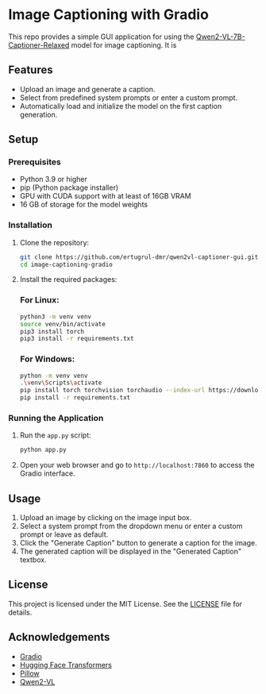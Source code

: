 # Image Captioning with Gradio

This repo provides a simple GUI application for using the [Qwen2-VL-7B-Captioner-Relaxed](https://huggingface.co/Ertugrul/Qwen2-VL-7B-Captioner-Relaxed) model for image captioning. It is 
## Features

- Upload an image and generate a caption.
- Select from predefined system prompts or enter a custom prompt.
- Automatically load and initialize the model on the first caption generation.

## Setup

### Prerequisites

- Python 3.9 or higher
- pip (Python package installer)
- GPU with CUDA support with at least of 16GB VRAM
- 16 GB of storage for the model weights

### Installation

1. Clone the repository:

   ```bash
   git clone https://github.com/ertugrul-dmr/qwen2vl-captioner-gui.git
   cd image-captioning-gradio
   ```

2. Install the required packages:

   ### For Linux:
   ```bash
   python3 -m venv venv
   source venv/bin/activate
   pip3 install torch
   pip3 install -r requirements.txt
   ```

   ### For Windows:
   ```bash
   python -m venv venv
   .\venv\Scripts\activate
   pip install torch torchvision torchaudio --index-url https://download.pytorch.org/whl/cu121
   pip install -r requirements.txt
   ```

### Running the Application

1. Run the `app.py` script:

   ```bash
   python app.py
   ```

2. Open your web browser and go to `http://localhost:7860` to access the Gradio interface.

## Usage

1. Upload an image by clicking on the image input box.
2. Select a system prompt from the dropdown menu or enter a custom prompt or leave as default.
3. Click the "Generate Caption" button to generate a caption for the image.
4. The generated caption will be displayed in the "Generated Caption" textbox.

## License

This project is licensed under the MIT License. See the [LICENSE](LICENSE) file for details.

## Acknowledgements

- [Gradio](https://gradio.app/)
- [Hugging Face Transformers](https://huggingface.co/transformers/)
- [Pillow](https://python-pillow.org/)
- [Qwen2-VL](https://huggingface.co/Qwen/Qwen2-VL-7B-Instruct)
